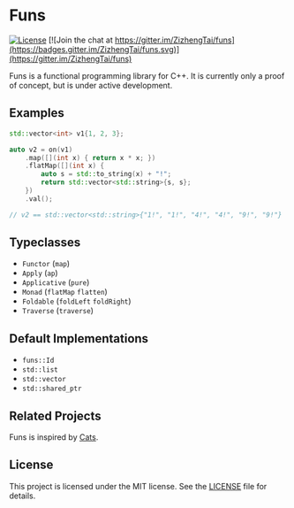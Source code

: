 # Funs

[![License](https://img.shields.io/badge/license-MIT-blue.svg)](./LICENSE)
[![Join the chat at https://gitter.im/ZizhengTai/funs](https://badges.gitter.im/ZizhengTai/funs.svg)](https://gitter.im/ZizhengTai/funs)

Funs is a functional programming library for C++. It is currently only a proof of concept, but is under active development.

## Examples

```cpp
std::vector<int> v1{1, 2, 3};

auto v2 = on(v1)
    .map([](int x) { return x * x; })
    .flatMap([](int x) {
        auto s = std::to_string(x) + "!";
        return std::vector<std::string>{s, s};
    })
    .val();

// v2 == std::vector<std::string>{"1!", "1!", "4!", "4!", "9!", "9!"}
```

## Typeclasses

* `Functor` (`map`)
* `Apply` (`ap`)
* `Applicative` (`pure`)
* `Monad` (`flatMap` `flatten`)
* `Foldable` (`foldLeft` `foldRight`)
* `Traverse` (`traverse`)

## Default Implementations

* `funs::Id`
* `std::list`
* `std::vector`
* `std::shared_ptr`

## Related Projects

Funs is inspired by [Cats](https://github.com/typelevel/cats).

## License

This project is licensed under the MIT license. See the [LICENSE](./LICENSE) file for details.
